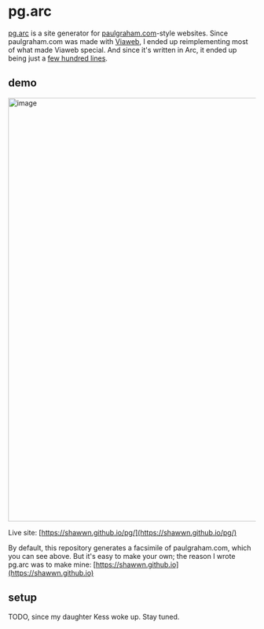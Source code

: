 # pg.arc
[pg.arc](https://github.com/shawwn/pg/blob/main/pg.arc) is a site generator
for [paulgraham.com](http://paulgraham.com)-style websites.
Since paulgraham.com was made with [Viaweb](https://paulgraham.com/vw.html),
I ended up reimplementing most of what made Viaweb special. And since
it's written in Arc, it ended up being just a [few hundred lines](https://github.com/shawwn/pg/blob/main/pg.arc).

## demo
<img width="861" alt="image" src="https://github.com/shawwn/pg/assets/59632/c7f924f5-f452-475f-a1c6-1a009ef81a1e">

Live site: [https://shawwn.github.io/pg/](https://shawwn.github.io/pg/)

By default, this repository generates a facsimile of paulgraham.com,
which you can see above. But it's easy to make your own;
the reason I wrote pg.arc was to make mine:
[https://shawwn.github.io](https://shawwn.github.io)

## setup
TODO, since my daughter Kess woke up. Stay tuned.

